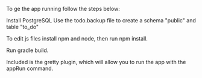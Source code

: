 To ge the app running follow the steps below:

Install PostgreSQL
Use the todo.backup file to create a schema "public" and table "to_do"

To edit js files install npm and node, then run npm install.

Run gradle build.

Included is the gretty plugin, which will allow you to run the app with the appRun command.